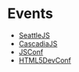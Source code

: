 # Events

- [SeattleJS](http://meetup.com/seattlejsl)
- [CascadiaJS](http://cascadiajs.com)
- [JSConf](http://jsconf.com)
- [HTML5DevConf](http://html5devconf.com/)

